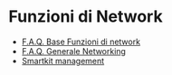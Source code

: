 # Funzioni di Network
- [F.A.Q. Base Funzioni di network](Sorgenti/FAQ/TA/B£AMO/NSBASE.md)
- [F.A.Q. Generale Networking](Sorgenti/FAQ/TA/B£AMO/NSGENE.md)
- [Smartkit management](Sorgenti/FAQ/TA/B£AMO/NS_099.md)
